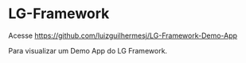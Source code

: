 LG-Framework
============

Acesse https://github.com/luizguilhermesj/LG-Framework-Demo-App

Para visualizar um Demo App do LG Framework.
